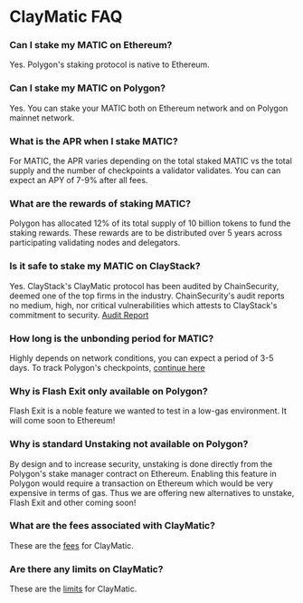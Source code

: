 # ClayMatic FAQ

### Can I stake my MATIC on Ethereum?
Yes. Polygon's staking protocol is native to Ethereum.

### Can I stake my MATIC on Polygon?
Yes. You can stake your MATIC both on Ethereum network and on Polygon mainnet network.

### What is the APR when I stake MATIC?
For MATIC, the APR varies depending on the total staked MATIC vs the total supply and the number of checkpoints a validator validates. You can can expect an APY of 7-9% after all fees.

### What are the rewards of staking MATIC?
Polygon has allocated 12% of its total supply of 10 billion tokens to fund the staking rewards. These rewards are to be distributed over 5 years across participating validating nodes and delegators.

### Is it safe to stake my MATIC on ClayStack?
Yes. ClayStack's ClayMatic protocol has been audited by ChainSecurity, deemed one of the top firms in the industry. ChainSecurity's audit reports no medium, high, nor critical vulnerabilities which attests to ClayStack's commitment to security. [Audit Report](https://chainsecurity.com/security-audit/claystack-matic/)

### How long is the unbonding period for MATIC?
Highly depends on network conditions, you can expect a period of 3-5 days. To track Polygon's checkpoints, [continue here](https://wallet.polygon.technology/staking/)

### Why is Flash Exit only available on Polygon?
Flash Exit is a noble feature we wanted to test in a low-gas environment. It will come soon to Ethereum!

### Why is standard Unstaking not available on Polygon?
By design and to increase security, unstaking is done directly from the Polygon's stake manager contract on Ethereum. Enabling this feature in Polygon would require a transaction on Ethereum which would be very expensive in terms of gas. Thus we are offering new alternatives to unstake, Flash Exit and other coming soon!

### What are the fees associated with ClayMatic?
These are the [fees](/claymatic/fees) for ClayMatic.

### Are there any limits on ClayMatic?
These are the [limits](/claymatic/limits) for ClayMatic.
